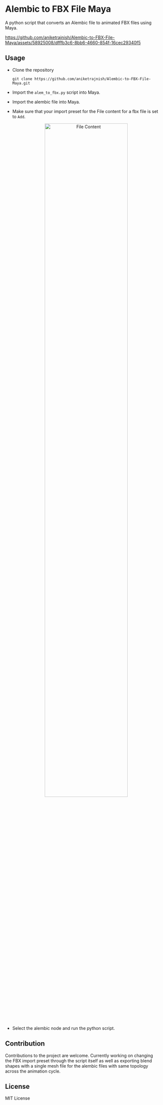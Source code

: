 # Alembic to FBX File Maya
 A python script that converts an Alembic file to animated FBX files using Maya. 

https://github.com/aniketrajnish/Alembic-to-FBX-File-Maya/assets/58925008/dfffb3c6-8bb6-4660-854f-16cec29340f5

 ## Usage
 * Clone the repository
    ```
    git clone https://github.com/aniketrajnish/Alembic-to-FBX-File-Maya.git
    ```  
 * Import the `alem_to_fbx.py` script into Maya.
 * Import the alembic file into Maya.
 * Make sure that your import preset for the File content for a fbx file is set to  `Add`.
   
    <p align="center">
   <img src="https://github.com/aniketrajnish/Alembic-to-FBX-File-Maya/assets/58925008/1ebe5703-2547-417d-a2e5-6a44668dfaf5" alt="File Content" width="75%"/>
    </p>
   
 * Select the alembic node and run the python script.

## Contribution
Contributions to the project are welcome. Currently working on changing the FBX import preset through the script itself as well as exporting blend shapes with a single mesh file for the alembic files with same topology across the animation cycle.

## License
MIT License
